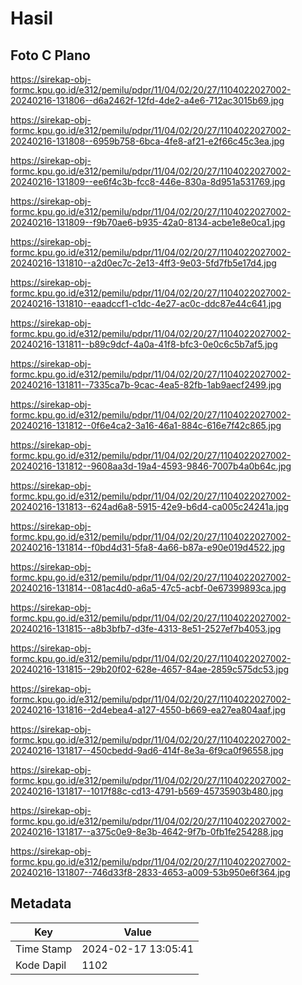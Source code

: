 # Hasil

## Foto C Plano

https://sirekap-obj-formc.kpu.go.id/e312/pemilu/pdpr/11/04/02/20/27/1104022027002-20240216-131806--d6a2462f-12fd-4de2-a4e6-712ac3015b69.jpg

https://sirekap-obj-formc.kpu.go.id/e312/pemilu/pdpr/11/04/02/20/27/1104022027002-20240216-131808--6959b758-6bca-4fe8-af21-e2f66c45c3ea.jpg

https://sirekap-obj-formc.kpu.go.id/e312/pemilu/pdpr/11/04/02/20/27/1104022027002-20240216-131809--ee6f4c3b-fcc8-446e-830a-8d951a531769.jpg

https://sirekap-obj-formc.kpu.go.id/e312/pemilu/pdpr/11/04/02/20/27/1104022027002-20240216-131809--f9b70ae6-b935-42a0-8134-acbe1e8e0ca1.jpg

https://sirekap-obj-formc.kpu.go.id/e312/pemilu/pdpr/11/04/02/20/27/1104022027002-20240216-131810--a2d0ec7c-2e13-4ff3-9e03-5fd7fb5e17d4.jpg

https://sirekap-obj-formc.kpu.go.id/e312/pemilu/pdpr/11/04/02/20/27/1104022027002-20240216-131810--eaadccf1-c1dc-4e27-ac0c-ddc87e44c641.jpg

https://sirekap-obj-formc.kpu.go.id/e312/pemilu/pdpr/11/04/02/20/27/1104022027002-20240216-131811--b89c9dcf-4a0a-41f8-bfc3-0e0c6c5b7af5.jpg

https://sirekap-obj-formc.kpu.go.id/e312/pemilu/pdpr/11/04/02/20/27/1104022027002-20240216-131811--7335ca7b-9cac-4ea5-82fb-1ab9aecf2499.jpg

https://sirekap-obj-formc.kpu.go.id/e312/pemilu/pdpr/11/04/02/20/27/1104022027002-20240216-131812--0f6e4ca2-3a16-46a1-884c-616e7f42c865.jpg

https://sirekap-obj-formc.kpu.go.id/e312/pemilu/pdpr/11/04/02/20/27/1104022027002-20240216-131812--9608aa3d-19a4-4593-9846-7007b4a0b64c.jpg

https://sirekap-obj-formc.kpu.go.id/e312/pemilu/pdpr/11/04/02/20/27/1104022027002-20240216-131813--624ad6a8-5915-42e9-b6d4-ca005c24241a.jpg

https://sirekap-obj-formc.kpu.go.id/e312/pemilu/pdpr/11/04/02/20/27/1104022027002-20240216-131814--f0bd4d31-5fa8-4a66-b87a-e90e019d4522.jpg

https://sirekap-obj-formc.kpu.go.id/e312/pemilu/pdpr/11/04/02/20/27/1104022027002-20240216-131814--081ac4d0-a6a5-47c5-acbf-0e67399893ca.jpg

https://sirekap-obj-formc.kpu.go.id/e312/pemilu/pdpr/11/04/02/20/27/1104022027002-20240216-131815--a8b3bfb7-d3fe-4313-8e51-2527ef7b4053.jpg

https://sirekap-obj-formc.kpu.go.id/e312/pemilu/pdpr/11/04/02/20/27/1104022027002-20240216-131815--29b20f02-628e-4657-84ae-2859c575dc53.jpg

https://sirekap-obj-formc.kpu.go.id/e312/pemilu/pdpr/11/04/02/20/27/1104022027002-20240216-131816--2d4ebea4-a127-4550-b669-ea27ea804aaf.jpg

https://sirekap-obj-formc.kpu.go.id/e312/pemilu/pdpr/11/04/02/20/27/1104022027002-20240216-131817--450cbedd-9ad6-414f-8e3a-6f9ca0f96558.jpg

https://sirekap-obj-formc.kpu.go.id/e312/pemilu/pdpr/11/04/02/20/27/1104022027002-20240216-131817--1017f88c-cd13-4791-b569-45735903b480.jpg

https://sirekap-obj-formc.kpu.go.id/e312/pemilu/pdpr/11/04/02/20/27/1104022027002-20240216-131817--a375c0e9-8e3b-4642-9f7b-0fb1fe254288.jpg

https://sirekap-obj-formc.kpu.go.id/e312/pemilu/pdpr/11/04/02/20/27/1104022027002-20240216-131807--746d33f8-2833-4653-a009-53b950e6f364.jpg


## Metadata

| Key        | Value               |
| ---------- | ------------------- |
| Time Stamp | 2024-02-17 13:05:41 |
| Kode Dapil | 1102                |



